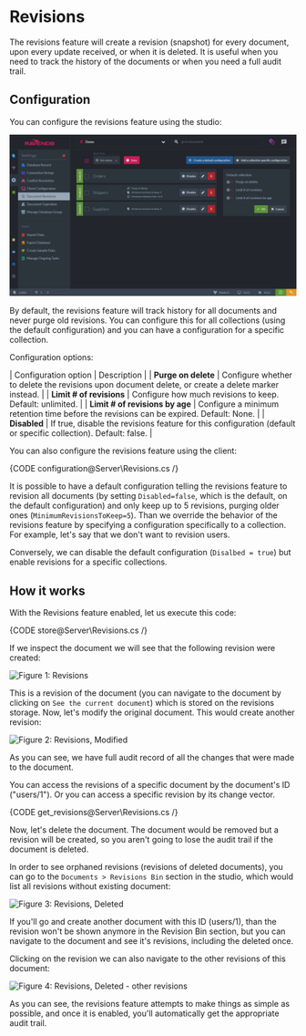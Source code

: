 # Revisions

The revisions feature will create a revision (snapshot) for every document, upon every update received, or when it is deleted.
It is useful when you need to track the history of the documents or when you need a full audit trail.

## Configuration

You can configure the revisions feature using the studio:

![Configuring revisions feature on the database](images/configure-revisions.png)

By default, the revisions feature will track history for all documents and never purge old revisions. 
You can configure this for all collections (using the default configuration) and you can have a configuration for a specific collection.

Configuration options:

| Configuration option | Description |
| **Purge on delete** | Configure whether to delete the revisions upon document delete, or create a delete marker instead. |
| **Limit # of revisions** | Configure how much revisions to keep. Default: unlimited. |
| **Limit # of revisions by age** | Configure a minimum retention time before the revisions can be expired. Default: None. |
| **Disabled** | If true, disable the revisions feature for this configuration (default or specific collection). Default: false. |

You can also configure the revisions feature using the client:

{CODE configuration@Server\Revisions.cs /}

It is possible to have a default configuration telling the revisions feature to revision all documents 
(by setting `Disabled=false`, which is the default, on the default configuration) and only keep up to 5 revisions, purging older ones (`MinimumRevisionsToKeep=5`).
Than we override the behavior of the revisions feature by specifying a configuration specifically to a collection. For example, let's say that we don't want to revision users.

Conversely, we can disable the default configuration (`Disalbed = true`) but enable revisions for a specific collections.

## How it works

With the Revisions feature enabled, let us execute this code:

{CODE store@Server\Revisions.cs /}

If we inspect the document we will see that the following revision were created:

![Figure 1: Revisions](images\revisoins1.png)

This is a revision of the document (you can navigate to the document by clicking on `See the current document`) which is stored on the revisions storage.
Now, let's modify the original document. This would create another revision:

![Figure 2: Revisions, Modified](images\revisoins2.png)

As you can see, we have full audit record of all the changes that were made to the document.

You can access the revisions of a specific document by the document's ID ("users/1").
Or you can access a specific revision by its change vector.

{CODE get_revisions@Server\Revisions.cs /}

Now, let's delete the document. 
The document would be removed but a revision will be created, so you aren't going to lose the audit trail if the document is deleted.

In order to see orphaned revisions (revisions of deleted documents), you can go to the `Documents > Revisions Bin` section in the studio, 
which would list all revisions without existing document:

![Figure 3: Revisions, Deleted](images\revisoins3.png)

If you'll go and create another document with this ID (users/1), than the revision won't be shown anymore in the Revision Bin section, 
but you can navigate to the document and see it's revisions, including the deleted once.

Clicking on the revision we can also navigate to the other revisions of this document:

![Figure 4: Revisions, Deleted - other revisions](images\revisoins4.png)

As you can see, the revisions feature attempts to make things as simple as possible, and once it is enabled, you'll automatically get the appropriate audit trail.
